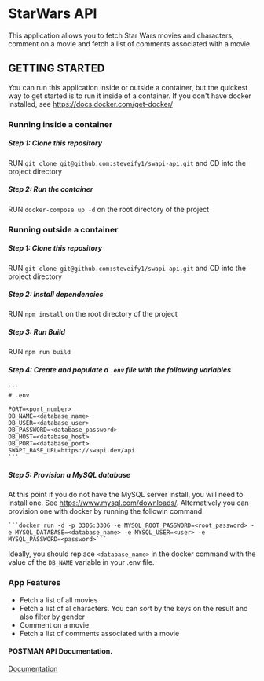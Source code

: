 # StarWars API
This application allows you to fetch Star Wars movies and characters, comment on a movie and fetch a list of comments associated with a movie.

## GETTING STARTED
You can run this application inside or outside a container, but the quickest way to get started is to run it inside of a container. If you don't have docker installed, see https://docs.docker.com/get-docker/

### Running inside a container
#####  Step 1: Clone this repository
RUN `git clone git@github.com:steveify1/swapi-api.git` and CD into the project directory

##### Step 2: Run the container
RUN `docker-compose up -d` on the root directory of the project

### Running outside a container
#####  Step 1: Clone this repository
RUN `git clone git@github.com:steveify1/swapi-api.git` and CD into the project directory

##### Step 2: Install dependencies
RUN `npm install` on the root directory of the project

##### Step 3: Run Build
RUN `npm run build`

##### Step 4: Create and populate a `.env` file with the following variables
    ```
    # .env

    PORT=<port_number>
    DB_NAME=<database_name>
    DB_USER=<database_user>
    DB_PASSWORD=<database_password>
    DB_HOST=<database_host>
    DB_PORT=<database_port>
    SWAPI_BASE_URL=https://swapi.dev/api
    ```
##### Step 5: Provision a MySQL database
At this point if you do not have the MySQL server install, you will need to install one. See https://www.mysql.com/downloads/. Alternatively you can provision one with docker by running the followin command
    
    ```docker run -d -p 3306:3306 -e MYSQL_ROOT_PASSWORD=<root_password> -e MYSQL_DATABASE=<database_name> -e MYSQL_USER=<user> -e MYSQL_PASSWORD=<password>```

Ideally, you should replace `<database_name>` in the docker command with the value of the `DB_NAME` variable in your .env file.

### App Features
- Fetch a list of all movies
- Fetch a list of al characters. You can sort by the keys on the result and also filter by gender
- Comment on a movie
- Fetch a list of comments associated with a movie

#### POSTMAN API Documentation.
[Documentation](https://documenter.getpostman.com/view/8662406/UUxzA7tu#171670f2-686a-4f4a-9d71-93ea9ea67b06)

